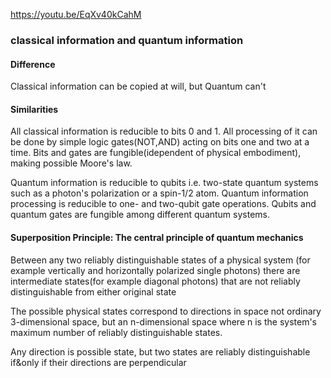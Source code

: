 https://youtu.be/EqXv40kCahM

### classical information and quantum information

#### Difference
Classical information can be copied at will, but Quantum can't


#### Similarities
All classical information is reducible to bits 0 and 1.
All processing of it can be done by simple logic gates(NOT,AND) acting on bits one and two at a time.
Bits and gates are fungible(idependent of physical embodiment), making possible Moore's law.

Quantum information is reducible to qubits
i.e. two-state quantum systems such as a photon's polarization or a spin-1/2 atom.
Quantum information processing is reducible to one- and two-qubit gate operations.
Qubits and quantum gates are fungible among different quantum systems.

#### Superposition Principle: The central principle of quantum mechanics
Between any two reliably distinguishable states of a physical system
(for example vertically and horizontally polarized single photons)
there are intermediate states(for example diagonal photons) that are not reliably distinguishable from either original state

The possible physical states correspond to directions in space not ordinary 3-dimensional space,
but an n-dimensional space where n is the system's maximum number of reliably distinguishable states.

Any direction is possible state, but two states are reliably distinguishable if&only if their directions are perpendicular


